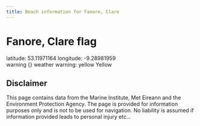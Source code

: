 ```yaml
---
title: Beach information for Fanore, Clare
---
```

# Fanore, Clare <span class="material-icons blue-flag">flag</span>

<div class="location-info">latitude: 53.11971164 longitude: -9.28981959</div>
<div class="met-eireann-warnings"><span class="material-icons {}-warning">warning</span>&nbsp;{} weather warning: yellow Yellow&nbsp;</div>
<div></div>

## Disclaimer

This page contains data from the Marine Institute, 
Met Eireann and the Environment Protection Agency. The page is provided for
information purposes only and is not to be used for navigation. No liability 
is assumed if information provided leads to personal injury etc...